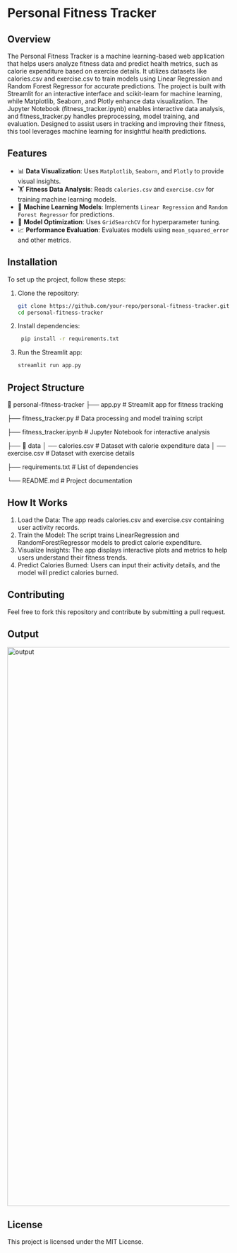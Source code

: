 # Personal Fitness Tracker

## Overview
The Personal Fitness Tracker is a machine learning-based web application that helps users analyze fitness data and predict health metrics, such as calorie expenditure based on exercise details. It utilizes datasets like calories.csv and exercise.csv to train models using Linear Regression and Random Forest Regressor for accurate predictions. The project is built with Streamlit for an interactive interface and scikit-learn for machine learning, while Matplotlib, Seaborn, and Plotly enhance data visualization. The Jupyter Notebook (fitness_tracker.ipynb) enables interactive data analysis, and fitness_tracker.py handles preprocessing, model training, and evaluation. Designed to assist users in tracking and improving their fitness, this tool leverages machine learning for insightful health predictions.

## Features
- 📊 **Data Visualization**: Uses `Matplotlib`, `Seaborn`, and `Plotly` to provide visual insights.
- 🏋️ **Fitness Data Analysis**: Reads `calories.csv` and `exercise.csv` for training machine learning models.
- 🤖 **Machine Learning Models**: Implements `Linear Regression` and `Random Forest Regressor` for predictions.
- 🎯 **Model Optimization**: Uses `GridSearchCV` for hyperparameter tuning.
- 📈 **Performance Evaluation**: Evaluates models using `mean_squared_error` and other metrics.

## Installation
To set up the project, follow these steps:

1. Clone the repository:
   ```bash
   git clone https://github.com/your-repo/personal-fitness-tracker.git
   cd personal-fitness-tracker
   
2. Install dependencies:
   ```bash
    pip install -r requirements.txt

3. Run the Streamlit app:
   ```bash
   streamlit run app.py

## Project Structure

📂 personal-fitness-tracker
├── app.py                # Streamlit app for fitness tracking

├── fitness_tracker.py    # Data processing and model training script

├── fitness_tracker.ipynb # Jupyter Notebook for interactive analysis

├── 📂 data
│   ── calories.csv    # Dataset with calorie expenditure data
│   ── exercise.csv    # Dataset with exercise details

├── requirements.txt      # List of dependencies

└── README.md             # Project documentation

## How It Works
1. Load the Data: The app reads calories.csv and exercise.csv containing user activity records.
2. Train the Model: The script trains LinearRegression and RandomForestRegressor models to predict calorie expenditure.
3. Visualize Insights: The app displays interactive plots and metrics to help users understand their fitness trends.
4. Predict Calories Burned: Users can input their activity details, and the model will predict calories burned.

## Contributing
Feel free to fork this repository and contribute by submitting a pull request.

## Output
<img width="1264" alt="output" src="https://github.com/user-attachments/assets/55cfb6e3-5a2c-4784-98ea-3106b3a556d7" />

## License
This project is licensed under the MIT License.



